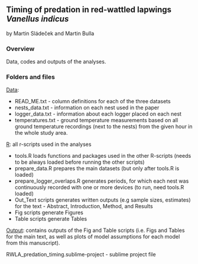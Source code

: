 ## Timing of predation in red-wattled lapwings *Vanellus indicus*

by Martin Sládeček and Martin Bulla

### **Overview**

Data, codes and outputs of the analyses.  

### **Folders and files**

[Data](Data/): 
- READ_ME.txt - column definitions for each of the three datasets
- nests_data.txt - information on each nest used in the paper
- logger_data.txt - information about each logger placed on each nest
- temperatures.txt - ground temperature measurements based on all ground temperature recordings (next to the nests) from the given hour in the whole study area.

[R](R/): all r-scripts used in the analyses
- tools.R loads functions and packages used in the other R-scripts (needs to be always loaded before running the other scripts)
- prepare_data.R prepares the main datasets (but only after tools.R is loaded)
- prepare_logger_overlaps.R generates periods, for which each nest was continuously recorded with one or more devices (to run, need tools.R loaded)
- Out_Text scripts generates written outputs (e.g sample sizes, estimates) for the text - Abstract, Introduction, Method, and Results
- Fig scripts generate Figures
- Table scripts generate Tables

[Output](Output/): contains outputs of the Fig and Table scripts (i.e. Figs and Tables for the main text, as well as plots of model assumptions for each model from this manuscript).

RWLA_predation_timing.sublime-project - sublime project file